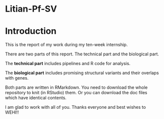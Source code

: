 # Litian-Pf-SV  
# Introduction

This is the report of my work during my ten-week internship.

There are two parts of this report. The technical part and the biological part.

The **technical part** includes pipelines and R code for analysis.

The **biological part** includes promising structural variants and their overlaps with genes.

Both parts are written in RMarkdown. You need to download the whole repository to knit (in RStudio) them. Or you can download the doc files which have identical contents.

I am glad to work with all of you. Thanks everyone and best wishes to WEHI!!

